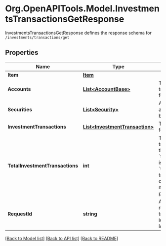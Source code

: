 # Org.OpenAPITools.Model.InvestmentsTransactionsGetResponse
InvestmentsTransactionsGetResponse defines the response schema for `/investments/transactions/get`

## Properties

Name | Type | Description | Notes
------------ | ------------- | ------------- | -------------
**Item** | [**Item**](Item.md) |  | 
**Accounts** | [**List&lt;AccountBase&gt;**](AccountBase.md) | The accounts for which transaction history is being fetched. | 
**Securities** | [**List&lt;Security&gt;**](Security.md) | All securities for which there is a corresponding transaction being fetched. | 
**InvestmentTransactions** | [**List&lt;InvestmentTransaction&gt;**](InvestmentTransaction.md) | The transactions being fetched | 
**TotalInvestmentTransactions** | **int** | The total number of transactions available within the date range specified. If &#x60;total_investment_transactions&#x60; is larger than the size of the &#x60;transactions&#x60; array, more transactions are available and can be fetched via manipulating the &#x60;offset&#x60; parameter.&#39; | 
**RequestId** | **string** | A unique identifier for the request, which can be used for troubleshooting. This identifier, like all Plaid identifiers, is case sensitive. | 

[[Back to Model list]](../README.md#documentation-for-models) [[Back to API list]](../README.md#documentation-for-api-endpoints) [[Back to README]](../README.md)

